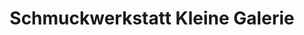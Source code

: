 ---
title: "Schmuckwerkstatt Kleine Galerie"
url: /goettingen/schmuckwerkstatt-kleine-galerie/
shop: Kunst
---